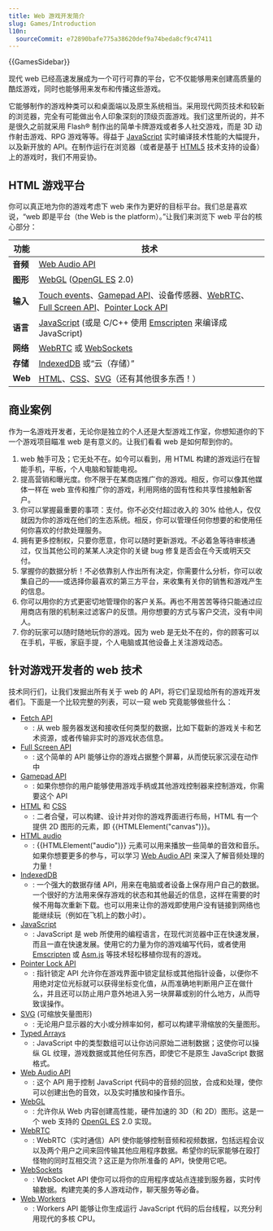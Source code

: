 ```yaml
---
title: Web 游戏开发简介
slug: Games/Introduction
l10n:
  sourceCommit: e72890bafe775a38620def9a74beda8cf9c47411
---
```


{{GamesSidebar}}

现代 web 已经高速发展成为一个可行可靠的平台，它不仅能够用来创建高质量的酷炫游戏，同时也能够用来发布和传播这些游戏。

它能够制作的游戏种类可以和桌面端以及原生系统相当。采用现代网页技术和较新的浏览器，完全有可能做出令人印象深刻的顶级页面游戏。我们这里所说的，并不是很久之前就采用 Flash® 制作出的简单卡牌游戏或者多人社交游戏，而是 3D 动作射击游戏、RPG 游戏等等。得益于 [JavaScript](/zh-CN/docs/Web/JavaScript) 实时编译技术性能的大幅提升，以及新开放的 API。在制作运行在浏览器（或者是基于 [HTML5](/zh-CN/docs/Glossary/HTML5) 技术支持的设备）上的游戏时，我们不用妥协。

## HTML 游戏平台

你可以真正地为你的游戏考虑下 web 来作为更好的目标平台。我们总是喜欢说，“web 即是平台（the Web is the platform）。”让我们来浏览下 web 平台的核心部分：

| 功能     | 技术                                                                                                                                                                                                                                                                      |
| -------- | ------------------------------------------------------------------------------------------------------------------------------------------------------------------------------------------------------------------------------------------------------------------------- |
| **音频** | [Web Audio API](/zh-CN/docs/Web/API/Web_Audio_API)                                                                                                                                                                                                                        |
| **图形** | [WebGL](/zh-CN/docs/Web/API/WebGL_API) ([OpenGL ES](https://www.khronos.org/opengles/) 2.0)                                                                                                                                                                                           |
| **输入** | [Touch events](/zh-CN/docs/Web/API/Touch_events)、[Gamepad API](/zh-CN/docs/Web/API/Gamepad_API/Using_the_Gamepad_API)、设备传感器、[WebRTC](/zh-CN/docs/Web/API/WebRTC_API)、[Full Screen API](/zh-CN/docs/Web/API/Fullscreen_API)、[Pointer Lock API](/zh-CN/docs/Web/API/Pointer_Lock_API) |
| **语言** | [JavaScript](/zh-CN/docs/Web/JavaScript) (或是 C/C++ 使用 [Emscripten](https://github.com/kripken/emscripten/wiki) 来编译成 JavaScript)                                                                                                                                       |
| **网络** | [WebRTC](/zh-CN/docs/Web/API/WebRTC_API) 或 [WebSockets](/zh-CN/docs/Web/API/WebSockets_API)                                                                                                                                                                                          |
| **存储** | [IndexedDB](/zh-CN/docs/Web/API/IndexedDB_API) 或“云（存储）”                                                                                                                                                                                                                         |
| **Web**  | [HTML](/zh-CN/docs/Web/HTML)、[CSS](/zh-CN/docs/Web/CSS)、[SVG](/zh-CN/docs/Web/SVG)（还有其他很多东西！）                                                                                                                   |

## 商业案例

作为一名游戏开发者，无论你是独立的个人还是大型游戏工作室，你想知道你的下一个游戏项目瞄准 web 是有意义的。让我们看看 web 是如何帮到你的。

1. web 触手可及；它无处不在。如今可以看到，用 HTML 构建的游戏运行在智能手机，平板，个人电脑和智能电视。
2. 提高营销和曝光度。你不限于在某商店推广你的游戏。相反，你可以像其他媒体一样在 web 宣传和推广你的游戏，利用网络的固有性和共享性接触新客户。
3. 你可以掌握最重要的事项：支付。你不必交付超过收入的 30% 给他人，仅仅就因为你的游戏在他们的生态系统。相反，你可以管理任何你想要的和使用任何你喜欢的付款处理服务。
4. 拥有更多控制权，只要你愿意，你可以随时更新游戏。不必着急等待审核通过，仅当其他公司的某某人决定你的关键 bug 修复是否会在今天或明天交付。
5. 掌握你的数据分析！不必依靠别人作出所有决定，你需要什么分析，你可以收集自己的——或选择你最喜欢的第三方平台，来收集有关你的销售和游戏产生的信息。
6. 你可以用你的方式更密切地管理你的客户关系。再也不用苦苦等待只能通过应用商店有限的机制来过滤客户的反馈。用你想要的方式与客户交流，没有中间人。
7. 你的玩家可以随时随地玩你的游戏。因为 web 是无处不在的，你的顾客可以在手机，平板，家庭手提，个人电脑或其他设备上关注游戏动态。

## 针对游戏开发者的 web 技术

技术同行们，让我们发掘出所有关于 web 的 API，将它们呈现给所有的游戏开发者们。下面是一个比较完整的列表，可以一窥 web 究竟能够做些什么：

- [Fetch API](/zh-CN/docs/Web/API/Fetch_API)
  - : 从 web 服务器发送和接收任何类型的数据，比如下载新的游戏关卡和艺术资源，或者传输非实时的游戏状态信息。
- [Full Screen API](/zh-CN/docs/Web/API/Fullscreen_API)
  - : 这个简单的 API 能够让你的游戏占据整个屏幕，从而使玩家沉浸在动作中
- [Gamepad API](/zh-CN/docs/Web/API/Gamepad_API/Using_the_Gamepad_API)
  - : 如果你想你的用户能够使用游戏手柄或其他游戏控制器来控制游戏，你需要这个 API
- [HTML](/zh-CN/docs/Web/HTML) 和 [CSS](/zh-CN/docs/Web/CSS)
  - : 二者合璧，可以构建、设计并对你的游戏界面进行布局，HTML 有一个提供 2D 图形的元素，即 {{HTMLElement("canvas")}}。
- [HTML audio](/zh-CN/docs/Web/HTML/Element/audio)
  - : {{HTMLElement("audio")}} 元素可以用来播放一些简单的音效和音乐。如果你想要更多的参与，可以学习 [Web Audio API](/zh-CN/docs/Web/API/Web_Audio_API) 来深入了解音频处理的力量！
- [IndexedDB](/zh-CN/docs/Web/API/IndexedDB_API)
  - : 一个强大的数据存储 API，用来在电脑或者设备上保存用户自己的数据。一个很好的方法用来保存游戏的状态和其他最近的信息，这样在需要的时候不用每次重新下载。也可以用来让你的游戏即使用户没有链接到网络也能继续玩（例如在飞机上的数小时）。
- [JavaScript](/zh-CN/docs/Web/JavaScript)
  - : JavaScript 是 web 所使用的编程语言，在现代浏览器中正在快速发展，而且一直在快速发展。使用它的力量为你的游戏编写代码，或者使用 [Emscripten](https://github.com/kripken/emscripten/wiki) 或 [Asm.js](http://asmjs.org/spec/latest/) 等技术轻松移植你现有的游戏。
- [Pointer Lock API](/zh-CN/docs/Web/API/Pointer_Lock_API)
  - : 指针锁定 API 允许你在游戏界面中锁定鼠标或其他指针设备，以便你不用绝对定位光标就可以获得坐标变化值，从而准确地判断用户正在做什么，并且还可以防止用户意外地进入另一块屏幕或别的什么地方，从而导致误操作。
- [SVG](/zh-CN/docs/Web/SVG) (可缩放矢量图形)
  - : 无论用户显示器的大小或分辨率如何，都可以构建平滑缩放的矢量图形。
- [Typed Arrays](/zh-CN/docs/JavaScript/Typed_arrays)
  - : JavaScript 中的类型数组可以让你访问原始二进制数据；这使你可以操纵 GL 纹理，游戏数据或其他任何东西，即使它不是原生 JavaScript 数据格式。
- [Web Audio API](/zh-CN/docs/Web/API/Web_Audio_API)
  - : 这个 API 用于控制 JavaScript 代码中的音频的回放，合成和处理，使你可以创建出色的音效，以及实时播放和操作音乐。
- [WebGL](/zh-CN/docs/Web/API/WebGL_API)
  - : 允许你从 Web 内容创建高性能，硬件加速的 3D（和 2D）图形。这是一个 web 支持的 [OpenGL ES](https://www.khronos.org/opengles/) 2.0 实现。
- [WebRTC](/zh-CN/docs/Web/API/WebRTC_API)
  - : WebRTC（实时通信）API 使你能够控制音频和视频数据，包括远程会议以及两个用户之间来回传输其他应用程序数据。希望你的玩家能够在殴打怪物的同时互相交流？这正是为你所准备的 API，快使用它吧。
- [WebSockets](/zh-CN/docs/Web/API/Web_Workers_API/Using_web_workers)
  - : WebSocket API 使你可以将你的应用程序或站点连接到服务器，实时传输数据。构建完美的多人游戏动作，聊天服务等必备。
- [Web Workers](/zh-CN/docs/DOM/Using_web_workers)
  - : Workers API 能够让你生成运行 JavaScript 代码的后台线程，以充分利用现代的多核 CPU。
